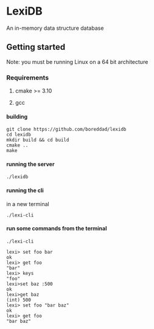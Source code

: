 # LexiDB

An in-memory data structure database

## Getting started

Note: you must be running Linux on a 64 bit architecture

### Requirements

1. cmake >= 3.10

2. gcc

#### building

```console
git clone https://github.com/boreddad/lexidb
cd lexidb
mkdir build && cd build
cmake ..
make
```

#### running the server

```console
./lexidb
```


#### running the cli

in a new terminal

```console
./lexi-cli
```

#### run some commands from the terminal

```console
./lexi-cli

lexi> set foo bar
ok
lexi> get foo
"bar"
lexi> keys
"foo"
lexi>set baz :500
ok
lexi>get baz
(int) 500
lexi> set foo "bar baz"
ok
lexi> get foo
"bar baz"
```

